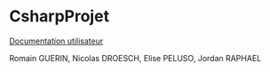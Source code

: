 # CsharpProjet

[Documentation utilisateur](https://github.com/RomainGuerin/CsharpProjet/blob/main/DocumentationUtilisateurProjetC%23.pdf)

Romain GUERIN, Nicolas DROESCH, Elise PELUSO, Jordan RAPHAEL
